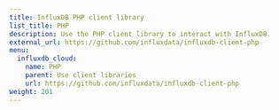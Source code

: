 ```yaml
---
title: InfluxDB PHP client library
list_title: PHP
description: Use the PHP client library to interact with InfluxDB.
external_url: https://github.com/influxdata/influxdb-client-php
menu:
  influxdb_cloud:
    name: PHP
    parent: Use client libraries
    url: https://github.com/influxdata/influxdb-client-php
weight: 201
---
```


